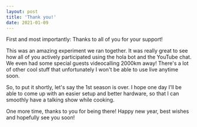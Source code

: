 ```yaml
---
layout: post
title: 'Thank you!'
date: 2021-01-09
---
```

First and most importantly: Thanks to all of you for your support!

This was an amazing experiment we ran together. It was really great to see how all of you actively participated using the hola bot and the YouTube chat. We even had some special guests videocalling 2000km away! There's a lot of other cool stuff that unfortunately I won't be able to use live anytime soon. 

So, to put it shortly, let's say the 1st season is over. I hope one day I'll be able to come up with an easier setup and better hardware, so that I can smoothly have a talking show while cooking.

One more time, thanks to you for being there! Happy new year, best wishes and hopefully see you soon!
